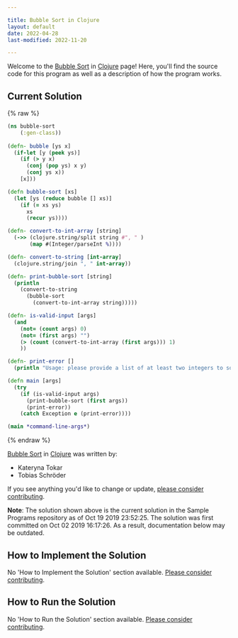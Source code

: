 ```yaml
---

title: Bubble Sort in Clojure
layout: default
date: 2022-04-28
last-modified: 2022-11-20

---
```


Welcome to the [Bubble Sort](https://sampleprograms.io/projects/bubble-sort) in [Clojure](https://sampleprograms.io/languages/clojure) page! Here, you'll find the source code for this program as well as a description of how the program works.

## Current Solution

{% raw %}

```clojure
(ns bubble-sort
	(:gen-class))
  
(defn- bubble [ys x]
  (if-let [y (peek ys)]
    (if (> y x)
      (conj (pop ys) x y)
      (conj ys x))
    [x]))

(defn bubble-sort [xs]
  (let [ys (reduce bubble [] xs)]
    (if (= xs ys)
      xs
      (recur ys))))

(defn- convert-to-int-array [string]
  (->> (clojure.string/split string #", " )
       (map #(Integer/parseInt %))))

(defn- convert-to-string [int-array]
  (clojure.string/join ", " int-array))

(defn- print-bubble-sort [string]   
  (println 
    (convert-to-string 
      (bubble-sort 
        (convert-to-int-array string)))))

(defn- is-valid-input [args]
  (and 
    (not= (count args) 0) 
    (not= (first args) "")
    (> (count (convert-to-int-array (first args))) 1)
    ))

(defn- print-error []
  (println "Usage: please provide a list of at least two integers to sort in the format \"1, 2, 3, 4, 5\""))

(defn main [args]
  (try
    (if (is-valid-input args) 
      (print-bubble-sort (first args)) 
      (print-error))
    (catch Exception e (print-error))))

(main *command-line-args*)
```

{% endraw %}

[Bubble Sort](https://sampleprograms.io/projects/bubble-sort) in [Clojure](https://sampleprograms.io/languages/clojure) was written by:

- Kateryna Tokar
- Tobias Schröder

If you see anything you'd like to change or update, [please consider contributing](https://github.com/TheRenegadeCoder/sample-programs).

**Note**: The solution shown above is the current solution in the Sample Programs repository as of Oct 19 2019 23:52:25. The solution was first committed on Oct 02 2019 16:17:26. As a result, documentation below may be outdated.

## How to Implement the Solution

No 'How to Implement the Solution' section available. [Please consider contributing](https://github.com/TheRenegadeCoder/sample-programs-website).

## How to Run the Solution

No 'How to Run the Solution' section available. [Please consider contributing](https://github.com/TheRenegadeCoder/sample-programs-website).